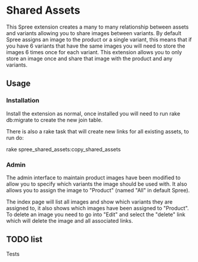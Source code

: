 # Shared Assets

This Spree extension creates a many to many relationship between assets and variants allowing
you to share images between variants. By default Spree assigns an image to the product or a
single variant, this means that if you have 6 variants that have the same images you will need
to store the images 6 times once for each variant. This extension allows you to only store an
image once and share that image with the product and any variants.

## Usage

### Installation

Install the extension as normal, once installed you will need to run rake db:migrate to create
the new join table.

There is also a rake task that will create new links for all existing assets, to run do:

rake spree_shared_assets:copy_shared_assets

### Admin

The admin interface to maintain product images have been modified to allow you to specify which
variants the image should be used with. It also allows you to assign the image to "Product" (named
"All" in default Spree).

The index page will list all images and show which variants they are assigned to, it also shows which
images have been assigned to "Product". To delete an image you need to go into "Edit" and select
the "delete" link which will delete the image and all associated links.

## TODO list

Tests


